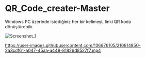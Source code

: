 # QR_Code_creater-Master

Windows PC üzerinde istediğiniz her bir kelimeyi, linki QR koda dönüştürebilir.

![Screenshot_1](https://user-images.githubusercontent.com/106676105/216814701-264f77db-41d1-43f4-822f-3fac93a1293e.png)




https://user-images.githubusercontent.com/106676105/216814850-2a3cdf61-a047-45aa-a448-81826d8527f7.mp4




